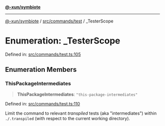 [**@-xun/symbiote**](../../../../README.md)

***

[@-xun/symbiote](../../../../README.md) / [src/commands/test](../README.md) / \_TesterScope

# Enumeration: \_TesterScope

Defined in: [src/commands/test.ts:105](https://github.com/Xunnamius/symbiote/blob/1546ab8527a571efe54081d7614bd35a9d6e0c3c/src/commands/test.ts#L105)

## Enumeration Members

### ThisPackageIntermediates

> **ThisPackageIntermediates**: `"this-package-intermediates"`

Defined in: [src/commands/test.ts:110](https://github.com/Xunnamius/symbiote/blob/1546ab8527a571efe54081d7614bd35a9d6e0c3c/src/commands/test.ts#L110)

Limit the command to relevant _transpiled_ tests (aka "intermediates")
within `./.transpiled` (with respect to the current working directory).
